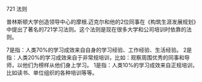 721 法则



普林斯顿大学创造领导中心的摩根.迈克尔和他的2位同事在《构筑生涯发展规划》中提出了著名的721学习法则。这个法则是现在很多大学和公司培训时依靠的法则。

7是指：人类70%的学习成效来自自身的学习经验、工作经验、生活经验。
2是指：人类20%的学习成效来自于非常规培训，比如：观察周围优秀的同事和导师，以他们为榜样从他们身上学习。
1是指：人类10%的学习成效来自正规培训，比如读书、单位组织的各种培训等等。

